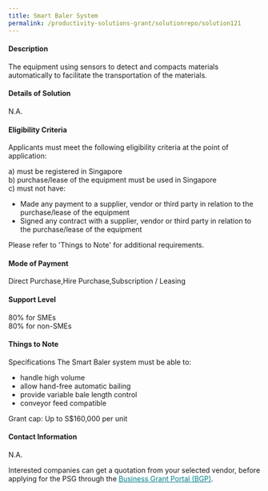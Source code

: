 ```yaml
---
title: Smart Baler System
permalink: /productivity-solutions-grant/solutionrepo/solution121
---
```


#### Description

The equipment using sensors to detect and compacts materials automatically to facilitate the transportation of the materials. 

#### Details of Solution

N.A.

#### Eligibility Criteria

Applicants must meet the following eligibility criteria at the point of application:

a) must be registered in Singapore <br>
b) purchase/lease of the equipment must be used in Singapore <br>
c) must not have:
- Made any payment to a supplier, vendor or third party in relation to the purchase/lease of the equipment
- Signed any contract with a supplier, vendor or third party in relation to the purchase/lease of the equipment

Please refer to 'Things to Note' for additional requirements.

#### Mode of Payment
Direct Purchase,Hire Purchase,Subscription / Leasing

#### Support Level
80% for SMEs <br>
80% for non-SMEs

#### Things to Note
Specifications
The Smart Baler system must be able to:
- handle high volume
- allow hand-free automatic bailing
- provide variable bale length control
- conveyor feed compatible

Grant cap: Up to S$160,000 per unit

#### Contact Information
N.A.

Interested companies can get a quotation from your selected vendor, before applying for the PSG through the <a target='_blank' style='color:#037e8a' href='https://www.businessgrants.gov.sg/'>Business Grant Portal (BGP)</a>.
